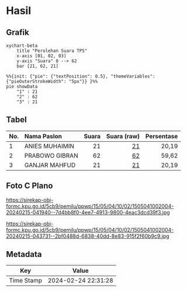# Hasil

## Grafik

```mermaid
xychart-beta
    title "Perolehan Suara TPS"
    x-axis [01, 02, 03]
    y-axis "Suara" 0 --> 62
    bar [21, 62, 21]
```

```mermaid
%%{init: {"pie": {"textPosition": 0.5}, "themeVariables": {"pieOuterStrokeWidth": "5px"}} }%%
pie showData
    "1" : 21
    "2" : 62
    "3" : 21
```

## Tabel

| No. | Nama Paslon    | Suara | Suara (raw) | Persentase |
|:--- |:-------------- | -----:| -----------:| ----------:|
| 1   | ANIES MUHAIMIN | 21    | [21][p-1]   | 20,19      |
| 2   | PRABOWO GIBRAN | 62    | [62][p-2]   | 59,62      |
| 3   | GANJAR MAHFUD  | 21    | [21][p-3]   | 20,19      |


[p-1]: https://github.com/gigit-pemilu/pemilu-2024-15-jambi/blob/main/pilpres/hitung-suara/sub/15-jambi/sub/05--muaro-jambi/sub/04-maro-sebo/sub/1002-jambi-kecil/sub/004-tps/sub/paslon-1.txt
[p-2]: https://github.com/gigit-pemilu/pemilu-2024-15-jambi/blob/main/pilpres/hitung-suara/sub/15-jambi/sub/05--muaro-jambi/sub/04-maro-sebo/sub/1002-jambi-kecil/sub/004-tps/sub/paslon-2.txt
[p-3]: https://github.com/gigit-pemilu/pemilu-2024-15-jambi/blob/main/pilpres/hitung-suara/sub/15-jambi/sub/05--muaro-jambi/sub/04-maro-sebo/sub/1002-jambi-kecil/sub/004-tps/sub/paslon-3.txt

## Foto C Plano

https://sirekap-obj-formc.kpu.go.id/5cb9/pemilu/ppwp/15/05/04/10/02/1505041002004-20240215-041940--7d4bb8f0-4ee7-4913-9800-4eac3dcd39f3.jpg

https://sirekap-obj-formc.kpu.go.id/5cb9/pemilu/ppwp/15/05/04/10/02/1505041002004-20240215-043731--2bf0488d-6838-40dd-8e83-915f2f60b9c9.jpg


## Metadata

| Key        | Value               |
| ---------- | ------------------- |
| Time Stamp | 2024-02-24 22:31:28 |



